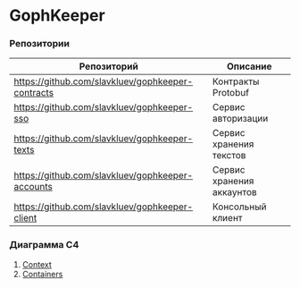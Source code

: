 # GophKeeper

### Репозитории

| Репозиторий                                       | Описание                  |
|---------------------------------------------------|---------------------------|
| https://github.com/slavkluev/gophkeeper-contracts | Контракты Protobuf        |
| https://github.com/slavkluev/gophkeeper-sso       | Сервис авторизации        |
| https://github.com/slavkluev/gophkeeper-texts     | Сервис хранения текстов   |
| https://github.com/slavkluev/gophkeeper-accounts  | Сервис хранения аккаунтов |
| https://github.com/slavkluev/gophkeeper-client    | Консольный клиент         |

### Диаграмма C4

1. [Context](./docs/context.puml)
2. [Containers](./docs/containers.puml)